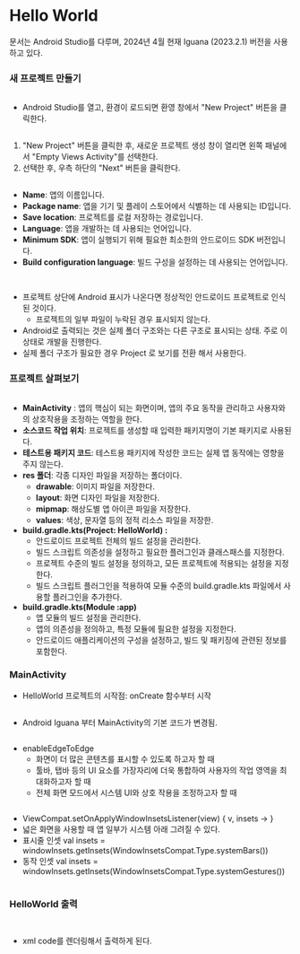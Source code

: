 # Hello World

문서는 Android Studio를 다루며, 2024년 4월 현재 Iguana (2023.2.1) 버전을 사용하고 있다.

### 새 프로젝트 만들기

<figure><img src="../../.gitbook/assets/image (7) (1).png" alt=""><figcaption></figcaption></figure>

* Android Studio를 열고, 환경이 로드되면 환영 창에서 "New Project" 버튼을 클릭한다.

<figure><img src="../../.gitbook/assets/image (8) (1).png" alt=""><figcaption></figcaption></figure>

1. "New Project" 버튼을 클릭한 후, 새로운 프로젝트 생성 창이 열리면 왼쪽 패널에서 "Empty Views Activity"를 선택한다.
2. 선택한 후, 우측 하단의 "Next" 버튼을 클릭한다.

<figure><img src="../../.gitbook/assets/image (9) (1).png" alt=""><figcaption></figcaption></figure>

* **Name**: 앱의 이름입니다.
* **Package name**: 앱을 기기 및 플레이 스토어에서 식별하는 데 사용되는 ID입니다.
* **Save location**: 프로젝트를 로컬 저장하는 경로입니다.
* **Language**: 앱을 개발하는 데 사용되는 언어입니다.
* **Minimum SDK**: 앱이 실행되기 위해 필요한 최소한의 안드로이드 SDK 버전입니다.
* **Build configuration language**: 빌드 구성을 설정하는 데 사용되는 언어입니다.

<figure><img src="../../.gitbook/assets/image (10).png" alt=""><figcaption></figcaption></figure>

<figure><img src="../../.gitbook/assets/image (11).png" alt=""><figcaption></figcaption></figure>

* 프로젝트 상단에 Android 표시가 나온다면 정상적인 안드로이드 프로젝트로 인식 된 것이다.
  * 프로젝트의 일부 파일이 누락된 경우 표시되지 않는다.
* Android로 출력되는 것은 실제 폴더 구조와는 다른 구조로 표시되는 상태. 주로 이 상태로 개발을 진행한다.
* 실제 폴더 구조가 필요한 경우 Project 로 보기를 전환 해서 사용한다.

### 프로젝트 살펴보기

<figure><img src="../../.gitbook/assets/image (9).png" alt=""><figcaption></figcaption></figure>

* **MainActivity** : 앱의 핵심이 되는 화면이며, 앱의 주요 동작을 관리하고 사용자와의 상호작용을 조정하는 역할을 한다.
* **소스코드 작업 위치**: 프로젝트를 생성할 때 입력한 패키지명이 기본 패키지로 사용된다.
* **테스트용 패키지 코드**: 테스트용 패키지에 작성한 코드는 실제 앱 동작에는 영향을 주지 않는다.
* **res 폴더**: 각종 디자인 파일을 저장하는 폴더이다.
  * **drawable**: 이미지 파일을 저장한다.
  * **layout**: 화면 디자인 파일을 저장한다.
  * **mipmap**: 해상도별 앱 아이콘 파일을 저장한다.
  * **values**: 색상, 문자열 등의 정적 리소스 파일을 저장한.
* **build.gradle.kts(Project: HelloWorld) :**&#x20;
  * 안드로이드 프로젝트 전체의 빌드 설정을 관리한다.
  * 빌드 스크립트 의존성을 설정하고 필요한 플러그인과 클래스패스를 지정한다.
  * 프로젝트 수준의 빌드 설정을 정의하고, 모든 프로젝트에 적용되는 설정을 지정한다.
  * 빌드 스크립트 플러그인을 적용하여 모듈 수준의 build.gradle.kts 파일에서 사용할 플러그인을 추가한다.
* **build.gradle.kts(Module :app)**
  * 앱 모듈의 빌드 설정을 관리한다.
  * 앱의 의존성을 정의하고, 특정 모듈에 필요한 설정을 지정한다.
  * 안드로이드 애플리케이션의 구성을 설정하고, 빌드 및 패키징에 관련된 정보를 포함한다.

### MainActivity

* HelloWorld 프로젝트의 시작점: onCreate 함수부터 시작

<figure><img src="../../.gitbook/assets/image (1) (1) (1) (1) (1).png" alt=""><figcaption></figcaption></figure>

* Android Iguana 부터 MainActivity의 기본 코드가 변경됨.

<figure><img src="../../.gitbook/assets/image (2) (1) (1) (1).png" alt=""><figcaption></figcaption></figure>

* enableEdgeToEdge
  * 화면이 더 많은 콘텐츠를 표시할 수 있도록 하고자 할 때
  * 툴바, 탭바 등의 UI 요소를 가장자리에 더욱 통합하여 사용자의 작업 영역을 최대화하고자 할 때
  * 전체 화면 모드에서 시스템 UI와 상호 작용을 조정하고자 할 때

<figure><img src="../../.gitbook/assets/image (3) (1) (1) (1).png" alt=""><figcaption></figcaption></figure>

* ViewCompat.setOnApplyWindowInsetsListener(view) { v, insets -> }&#x20;
* 넓은 화면을 사용할 때 앱 일부가 시스템 아래 그려질 수 있다.
* 표시줄 인셋 val insets = windowInsets.getInsets(WindowInsetsCompat.Type.systemBars())
* 동작 인셋  val insets = windowInsets.getInsets(WindowInsetsCompat.Type.systemGestures())

<figure><img src="../../.gitbook/assets/image (4) (1) (1).png" alt=""><figcaption></figcaption></figure>

### HelloWorld 출력

<figure><img src="../../.gitbook/assets/image (5) (1) (1).png" alt=""><figcaption></figcaption></figure>

<figure><img src="../../.gitbook/assets/image (6) (1).png" alt=""><figcaption></figcaption></figure>

* xml code를 렌더링해서 출력하게 된다.
